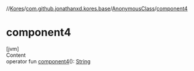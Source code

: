 //[Kores](../../index.md)/[com.github.jonathanxd.kores.base](../index.md)/[AnonymousClass](index.md)/[component4](component4.md)



# component4  
[jvm]  
Content  
operator fun [component4](component4.md)(): [String](https://kotlinlang.org/api/latest/jvm/stdlib/kotlin/-string/index.html)  



